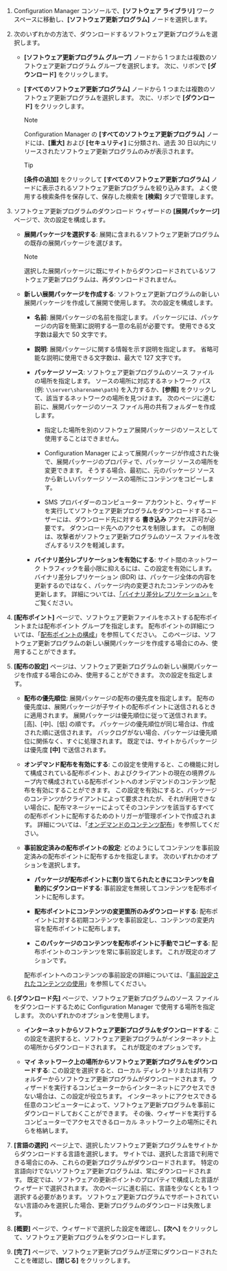 1.  Configuration Manager コンソールで、**[ソフトウェア ライブラリ]** ワークスペースに移動し、**[ソフトウェア更新プログラム]** ノードを選択します。  

2.  次のいずれかの方法で、ダウンロードするソフトウェア更新プログラムを選択します。  

    -   **[ソフトウェア更新プログラム グループ]** ノードから 1 つまたは複数のソフトウェア更新プログラム グループを選択します。 次に、リボンで **[ダウンロード]** をクリックします。  

    -   **[すべてのソフトウェア更新プログラム]** ノードから 1 つまたは複数のソフトウェア更新プログラムを選択します。 次に、リボンで **[ダウンロード]** をクリックします。  

        > [!NOTE]  
        >  Configuration Manager の **[すべてのソフトウェア更新プログラム]** ノードには、**[重大]** および **[セキュリティ]** に分類され、過去 30 日以内にリリースされたソフトウェア更新プログラムのみが表示されます。  

        > [!TIP]  
        >  **[条件の追加]** をクリックして **[すべてのソフトウェア更新プログラム]** ノードに表示されるソフトウェア更新プログラムを絞り込みます。 よく使用する検索条件を保存して、保存した検索を **[検索]** タブで管理します。  


3.  ソフトウェア更新プログラムのダウンロード ウィザードの **[展開パッケージ]** ページで、次の設定を構成します。  

    -  **展開パッケージを選択する**: 展開に含まれるソフトウェア更新プログラムの既存の展開パッケージを選びます。  

        > [!NOTE]  
        >  選択した展開パッケージに既にサイトからダウンロードされているソフトウェア更新プログラムは、再ダウンロードされません。  

    -  **新しい展開パッケージを作成する**: ソフトウェア更新プログラムの新しい展開パッケージを作成して展開で使用します。 次の設定を構成します。  

        -   **名前**: 展開パッケージの名前を指定します。 パッケージには、パッケージの内容を簡潔に説明する一意の名前が必要です。 使用できる文字数は最大で 50 文字です。  

        -   **説明**: 展開パッケージに関する情報を示す説明を指定します。 省略可能な説明に使用できる文字数は、最大で 127 文字です。    

        -   **パッケージ ソース**: ソフトウェア更新プログラムのソース ファイルの場所を指定します。 ソースの場所に対応するネットワーク パス (例: `\\server\sharename\path`) を入力するか、**[参照]** をクリックして、該当するネットワークの場所を見つけます。 次のページに進む前に、展開パッケージのソース ファイル用の共有フォルダーを作成します。  

             - 指定した場所を別のソフトウェア展開パッケージのソースとして使用することはできません。  

             - Configuration Manager によって展開パッケージが作成された後で、展開パッケージのプロパティで、パッケージ ソースの場所を変更できます。 そうする場合、最初に、元のパッケージ ソースから新しいパッケージ ソースの場所にコンテンツをコピーします。  

             -  SMS プロバイダーのコンピューター アカウントと、ウィザードを実行してソフトウェア更新プログラムをダウンロードするユーザーには、ダウンロード先に対する **書き込み** アクセス許可が必要です。 ダウンロード先へのアクセスを制限します。 この制限は、攻撃者がソフトウェア更新プログラムのソース ファイルを改ざんするリスクを軽減します。  

        - **バイナリ差分レプリケーションを有効にする**: サイト間のネットワーク トラフィックを最小限に抑えるには、この設定を有効にします。 バイナリ差分レプリケーション (BDR) は、パッケージ全体の内容を更新するのではなく、パッケージ内の変更されたコンテンツのみを更新します。 詳細については、[「バイナリ差分レプリケーション」](/sccm/core/plan-design/hierarchy/fundamental-concepts-for-content-management#binary-differential-replication)をご覧ください。  

4.  **[配布ポイント]** ページで、ソフトウェア更新ファイルをホストする配布ポイントまたは配布ポイント グループを指定します。 配布ポイントの詳細については、「[配布ポイントの構成](/sccm/core/servers/deploy/configure/install-and-configure-distribution-points#bkmk_configs)」を参照してください。 このページは、ソフトウェア更新プログラムの新しい展開パッケージを作成する場合にのみ、使用することができます。  

5.  **[配布の設定]** ページは、ソフトウェア更新プログラムの新しい展開パッケージを作成する場合にのみ、使用することができます。 次の設定を指定します。  

    -   **配布の優先順位**: 展開パッケージの配布の優先度を指定します。 配布の優先度は、展開パッケージが子サイトの配布ポイントに送信されるときに適用されます。 展開パッケージは優先順位に従って送信されます。[高]、[中]、[低] の順です。 パッケージの優先順位が同じ場合は、作成された順に送信されます。 バックログがない場合、パッケージは優先順位に関係なく、すぐに処理されます。 既定では、サイトからパッケージは優先度 **[中]** で送信されます。  

    -   **オンデマンド配布を有効にする**: この設定を使用すると、この機能に対して構成されている配布ポイント、およびクライアントの現在の境界グループ内で構成されている配布ポイントへのオンデマンドのコンテンツ配布を有効にすることができます。 この設定を有効にすると、パッケージのコンテンツがクライアントによって要求されたが、それが利用できない場合に、配布マネージャーによってそのコンテンツを該当するすべての配布ポイントに配布するためのトリガーが管理ポイントで作成されます。 詳細については、「[オンデマンドのコンテンツ配布](/sccm/core/plan-design/hierarchy/fundamental-concepts-for-content-management#on-demand-content-distribution)」を参照してください。  

    -   **事前設定済みの配布ポイントの設定**: どのようにしてコンテンツを事前設定済みの配布ポイントに配布するかを指定します。 次のいずれかのオプションを選択します。  

        -   **パッケージが配布ポイントに割り当てられたときにコンテンツを自動的にダウンロードする**: 事前設定を無視してコンテンツを配布ポイントに配布します。   

        -   **配布ポイントにコンテンツの変更箇所のみダウンロードする**: 配布ポイントに対する初期コンテンツを事前設定し、コンテンツの変更内容を配布ポイントに配布します。  

        -   **このパッケージのコンテンツを配布ポイントに手動でコピーする**: 配布ポイントのコンテンツを常に事前設定します。 これが既定のオプションです。  

        配布ポイントへのコンテンツの事前設定の詳細については、「[事前設定されたコンテンツの使用](/sccm/core/servers/deploy/configure/deploy-and-manage-content#bkmk_prestage)」を参照してください。  


6.  **[ダウンロード先]** ページで、ソフトウェア更新プログラムのソース ファイルをダウンロードするために Configuration Manager で使用する場所を指定します。 次のいずれかのオプションを使用します。  

    -   **インターネットからソフトウェア更新プログラムをダウンロードする**: この設定を選択すると、ソフトウェア更新プログラムがインターネット上の場所からダウンロードされます。 これが既定のオプションです。  

    -   **マイ ネットワーク上の場所からソフトウェア更新プログラムをダウンロードする**: この設定を選択すると、ローカル ディレクトリまたは共有フォルダーからソフトウェア更新プログラムがダウンロードされます。 ウィザードを実行するコンピューターからインターネットにアクセスできない場合は、この設定が役立ちます。 インターネットにアクセスできる任意のコンピューターによって、ソフトウェア更新プログラムを事前にダウンロードしておくことができます。 その後、ウィザードを実行するコンピューターでアクセスできるローカル ネットワーク上の場所にそれらを格納します。  


7.  **[言語の選択]** ページ上で、選択したソフトウェア更新プログラムをサイトからダウンロードする言語を選択します。 サイトでは、選択した言語で利用できる場合にのみ、これらの更新プログラムがダウンロードされます。 特定の言語向けでないソフトウェア更新プログラムは、常にダウンロードされます。 既定では、ソフトウェアの更新ポイントのプロパティで構成した言語がウィザードで選択されます。 次のページに進む前に、言語を少なくとも 1 つ選択する必要があります。 ソフトウェア更新プログラムでサポートされていない言語のみを選択した場合、更新プログラムのダウンロードは失敗します。  

8. **[概要]** ページで、ウィザードで選択した設定を確認し、**[次へ]** をクリックして、ソフトウェア更新プログラムをダウンロードします。  

9. **[完了]** ページで、ソフトウェア更新プログラムが正常にダウンロードされたことを確認し、**[閉じる]** をクリックします。  
